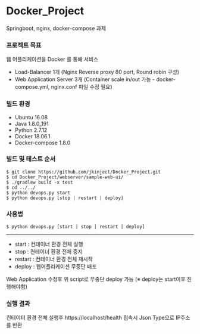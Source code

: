 # Docker_Project
Springboot, nginx, docker-compose 과제

### 프로젝트 목표
웹 어플리케이션을 Docker 를 통해 서비스
* Load-Balancer 1개 (Nginx Reverse proxy 80 port, Round robin 구성)
* Web Application Server 3개 (Container scale in/out 가능 - docker-compose.yml, nginx.conf 파일 수정 필요)

### 빌드 환경
* Ubuntu 16.08
* Java 1.8.0_191
* Python 2.7.12
* Docker 18.06.1
* Docker-compose 1.8.0

### 빌드 및 테스트 순서
	$ git clone https://github.com/jkinject/Docker_Project.git
	$ cd Docker_Project/webserver/sample-web-ui/
	$ ./gradlew build -x test
	$ cd ../../
	$ python devops.py start
	$ python devops.py [stop | restart | deploy]

### 사용법
	$ python devops.py [start | stop | restart | deploy]
----
* start : 컨테이너 환경 전체 실행
* stop : 컨테이너 환경 전체 중지
* restart : 컨테이너 환경 전체 재시작
* deploy : 웹어플리케이션 무중단 배포

Web Application 수정후 위 script로 무중단 deploy 가능 (※ deploy는 start이후 진행해야함)

### 실행 결과
컨테이터 환경 전체 실행후 https://localhost/health 접속시 Json Type으로 IP주소를 반환

